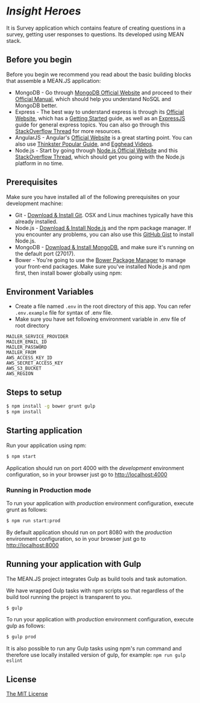 # *Insight Heroes*
It is Survey application which contains feature of creating questions in a survey, getting user responses to questions. Its developed using MEAN stack.

## Before you begin
Before you begin we recommend you read about the basic building blocks that assemble a MEAN.JS application:
* MongoDB - Go through [MongoDB Official Website](http://mongodb.org/) and proceed to their [Official Manual](http://docs.mongodb.org/manual/), which should help you understand NoSQL and MongoDB better.
* Express - The best way to understand express is through its [Official Website](http://expressjs.com/), which has a [Getting Started](http://expressjs.com/starter/installing.html) guide, as well as an [ExpressJS](http://expressjs.com/en/guide/routing.html) guide for general express topics. You can also go through this [StackOverflow Thread](http://stackoverflow.com/questions/8144214/learning-express-for-node-js) for more resources.
* AngularJS - Angular's [Official Website](http://angularjs.org/) is a great starting point. You can also use [Thinkster Popular Guide](http://www.thinkster.io/), and [Egghead Videos](https://egghead.io/).
* Node.js - Start by going through [Node.js Official Website](http://nodejs.org/) and this [StackOverflow Thread](http://stackoverflow.com/questions/2353818/how-do-i-get-started-with-node-js), which should get you going with the Node.js platform in no time.


## Prerequisites
Make sure you have installed all of the following prerequisites on your development machine:
* Git - [Download & Install Git](https://git-scm.com/downloads). OSX and Linux machines typically have this already installed.
* Node.js - [Download & Install Node.js](https://nodejs.org/en/download/) and the npm package manager. If you encounter any problems, you can also use this [GitHub Gist](https://gist.github.com/isaacs/579814) to install Node.js.
* MongoDB - [Download & Install MongoDB](http://www.mongodb.org/downloads), and make sure it's running on the default port (27017).
* Bower - You're going to use the [Bower Package Manager](http://bower.io/) to manage your front-end packages. Make sure you've installed Node.js and npm first, then install bower globally using npm:

## Environment Variables
- Create a file named ```.env``` in the root directory of this app. You can refer ```.env.example``` file for syntax of .env file.
- Make sure you have set following environment variable in .env file of root directory

```SESSION_SECRET
MAILER_SERVICE_PROVIDER
MAILER_EMAIL_ID
MAILER_PASSWORD
MAILER_FROM
AWS_ACCESS_KEY_ID
AWS_SECRET_ACCESS_KEY
AWS_S3_BUCKET
AWS_REGION
```


## Steps to setup
```bash
$ npm install -g bower grunt gulp
$ npm install
```

## Starting application

Run your application using npm:

```bash
$ npm start
```

Application should run on port 4000 with the *development* environment configuration, so in your browser just go to [http://localhost:4000](http://localhost:4000)


### Running in Production mode
To run your application with *production* environment configuration, execute grunt as follows:

```bash
$ npm run start:prod
```
By default application should run on port 8080 with the *production* environment configuration, so in your browser just go to [http://localhost:8000](http://localhost:8000)

## Running your application with Gulp

The MEAN.JS project integrates Gulp as build tools and task automation.

We have wrapped Gulp tasks with npm scripts so that regardless of the build tool running the project is transparent to you.


```bash
$ gulp
```

To run your application with *production* environment configuration, execute gulp as follows:

```bash
$ gulp prod
```


It is also possible to run any Gulp tasks using npm's run command and therefore use locally installed version of gulp, for example: `npm run gulp eslint`


## License
[The MIT License](LICENSE.md)
